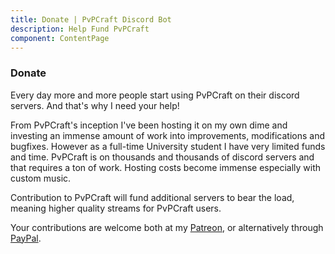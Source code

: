 ```yaml
---
title: Donate | PvPCraft Discord Bot
description: Help Fund PvPCraft
component: ContentPage
---
```

### Donate

Every day more and more people start using PvPCraft on their discord servers. And that's why I need your help!

From PvPCraft's inception I've been hosting it on my own dime and investing an immense amount of work into improvements, modifications and bugfixes. However as a full-time University student I have very limited funds and time. PvPCraft is on thousands and thousands of discord servers and that requires a ton of work. Hosting costs become immense especially with custom music.

Contribution to PvPCraft will fund additional servers to bear the load, meaning higher quality streams for PvPCraft users.

Your contributions are welcome both at my [Patreon](https://www.patreon.com/macdja38), or alternatively through [PayPal](https://www.paypal.me/pvpcraftbot).